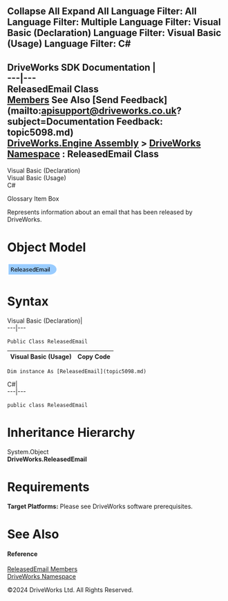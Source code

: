        

 Collapse All Expand All  Language Filter: All  Language Filter: Multiple  Language Filter: Visual Basic (Declaration) Language Filter: Visual Basic (Usage) Language Filter: C#  
---  
DriveWorks SDK Documentation  |   
---|---  
ReleasedEmail Class   
[Members](topic5099.md) See Also [Send Feedback](mailto:apisupport@driveworks.co.uk?subject=Documentation Feedback: topic5098.md)  
[DriveWorks.Engine Assembly](topic2156.md) > [DriveWorks Namespace](topic2159.md) : ReleasedEmail Class  
---  
  
Visual Basic (Declaration)    
Visual Basic (Usage)    
C# 

Glossary Item Box

Represents information about an email that has been released by DriveWorks. 

# Object Model

![](dotnetdiagramimages/image251.png)

# Syntax

Visual Basic (Declaration)|   
---|---  
      
    
    Public Class ReleasedEmail   
  
Visual Basic (Usage)| Copy Code  
---|---  
      
    
    Dim instance As [ReleasedEmail](topic5098.md)  
  
C#|   
---|---  
      
    
    public class ReleasedEmail   
  
# Inheritance Hierarchy

System.Object  
**DriveWorks.ReleasedEmail**  


# Requirements

**Target Platforms:** Please see DriveWorks software prerequisites.

# See Also

#### Reference

[ReleasedEmail Members](topic5099.md)   
[DriveWorks Namespace](topic2159.md)

©2024 DriveWorks Ltd. All Rights Reserved.
